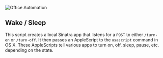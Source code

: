 ![Office Automation](http://wellsosaur.us/ZrYd/robots.jpg)


## Wake / Sleep
This script creates a local Sinatra app that listens for a `POST` to either `/turn-on` or `/turn-off`. It then passes an AppleScript to the `osascript` command in OS X. These AppleScripts tell various apps to turn on, off, sleep, pause, etc. depending on the state.  

